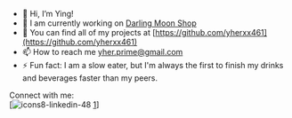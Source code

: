 - 👋 Hi, I’m Ying!
- 🚧 I am currently working on [Darling Moon Shop](https://github.com/yherxx461/darling-moon-shop)
- 💼 You can find all of my projects at [https://github.com/yherxx461](https://github.com/yherxx461)
- 📫 How to reach me [yher.prime@gmail.com](yher.prime@gmail.com)
- ⚡ Fun fact: I am a slow eater, but I'm always the first to finish my drinks and beverages faster than my peers.

Connect with me: 
<br></b>
[![icons8-linkedin-48](https://github.com/yherxx461/yherxx461/assets/138348609/9f99b495-f309-48d8-a9c3-3093ee4d92b7)
[1](https://www.linkedin.com/in/herxx461/)]

[1]: https://www.linkedin.com/in/herxx461/
<!---
yherxx461/yherxx461 is a ✨ special ✨ repository because its `README.md` (this file) appears on your GitHub profile.
You can click the Preview link to take a look at your changes.
--->
